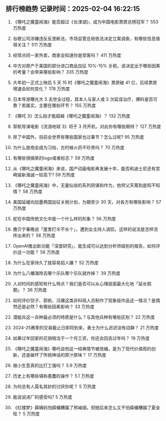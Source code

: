 
## 排行榜趋势 记录时间：2025-02-04 16:22:15
  
  1. 《哪吒之魔童闹海》能否超过《长津湖》，成为中国电影票房总榜冠军？ 553 万热度
    
  2. 谷歌公司涉嫌违反反垄断法，市场监管总局依法决定立案调查，有哪些信息值得关注？ 511 万热度
    
  3. 经常点同一家外卖，商家会知道你是常客吗？ 411 万热度
    
  4. 中方对原产于美国的部分进口商品加征 10%-15% 关税，该决定出于哪些因素的考量？会带来哪些影响？ 335 万热度
    
  5. 大年初一正式上映后 5 天 15 时《哪吒之魔童闹海》票房破 41 亿，后续票房增速会如何变化？ 178 万热度
    
  6. 日本导游曝光大 S 去世全过程，其本人与家人或 3 次延误治疗，爆料是否可靠？若属实，主要在哪些环节？ 155 万热度
    
  7. 《哪吒 3》怎么拍才能超越《哪吒之魔童闹海》？ 132 万热度
    
  8. 郭帆导演电影《流浪地球 3》将于 3 月开机，对此你有哪些期待？ 127 万热度
    
  9. 除了中国外，目前全世界有哪些国家也过春节？怎么过呢? 95 万热度
    
  10. 为什么放炮会成为习俗，古时候火药不珍贵吗？ 70 万热度
    
  11. 有哪些很搞笑的logo或者标志？ 59 万热度
    
  12. 从《哪吒之魔童闹海》来说，国产动画电影再发展十年，能否和迪士尼还有宫崎骏新海诚一较高下? 59 万热度
    
  13. 《哪吒之魔童闹海》中，无量仙翁的系列阴谋和作为，他师父天尊到底知不知情？ 58 万热度
    
  14. 美国延缓向加墨两国加征关税计划，为期至少 30 天，对各方有哪些影响？ 57 万热度
    
  15. 蛇在中国传统文化中是一个什么样的形象？ 56 万热度
    
  16. 撒贝宁春晚说「屋里打伞不长个」，遭到女主持人调侃，这样的说法是怎样流传出来的？ 56 万热度
    
  17. OpenAI推出新功能「深度研究」，能生成可以达到分析师级别的报告，如何评价这一功能？ 56 万热度
    
  18. 为什么在家待久了就容易招人嫌？ 52 万热度
    
  19. 为什么八幡海玲去哪个乐队哪个乐队就炸掉？ 39 万热度
    
  20. 人对时间的感知有什么特点？我们是否可以从心理层面最大化地「延长假期」？ 36 万热度
    
  21. 如何评价饺子、郭帆、冯骥这类非科班人员制作了现象级作品这一情况？是偶然还是必然？有哪些因素影响？ 33 万热度
    
  22. 潜艇兵这一兵种最必须的特质是什么？与其他兵种有哪些区别？ 22 万热度
    
  23. 2024-25赛季的交易截止日即将到来，勇士为什么迟迟没有动静？ 21 万热度
    
  24. 如果过年回家的花销相当于一个月工资，你还会回去过年吗？ 19 万热度
    
  25. 《哪吒之魔童闹海》哪吒自刎这一经典情节被改编，是为了现代价值观的创新，还是破坏了传统神话的原汁原味？ 17 万热度
    
  26. 做小生意真的比打工强吗？ 5.9 万热度
    
  27. 历史上有哪些堪称愚蠢的操作？ 5.1 万热度
    
  28. 为何总有人莫名其妙的讨厌你呢？ 5 万热度
    
  29. 能说说进厂的感受吗? 5 万热度
    
  30. 《红楼梦》薛姨妈怕薛蟠糟蹋了邢岫烟，但她后来怎么又不怕薛蟠糟蹋了夏金桂？ 5 万热度
    